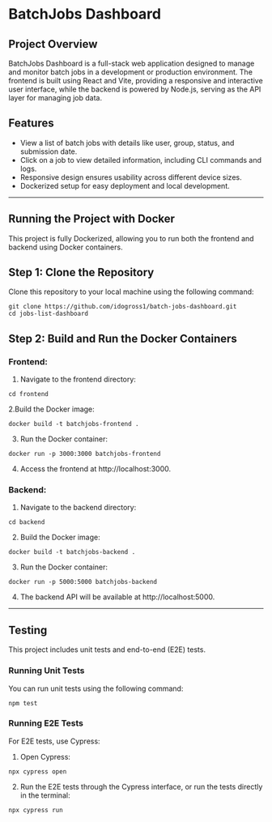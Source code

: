 # BatchJobs Dashboard

## Project Overview

BatchJobs Dashboard is a full-stack web application designed to manage and monitor batch jobs in a development or production environment. The frontend is built using React and Vite, providing a responsive and interactive user interface, while the backend is powered by Node.js, serving as the API layer for managing job data.

## Features

- View a list of batch jobs with details like user, group, status, and submission date.
- Click on a job to view detailed information, including CLI commands and logs.
- Responsive design ensures usability across different device sizes.
- Dockerized setup for easy deployment and local development.

---

## Running the Project with Docker

This project is fully Dockerized, allowing you to run both the frontend and backend using Docker containers.

## Step 1: Clone the Repository

Clone this repository to your local machine using the following command:

```
git clone https://github.com/idogross1/batch-jobs-dashboard.git
cd jobs-list-dashboard
```

## Step 2: Build and Run the Docker Containers

### Frontend:

1. Navigate to the frontend directory:

`cd frontend`

2.Build the Docker image:

`docker build -t batchjobs-frontend .`

3. Run the Docker container:

`docker run -p 3000:3000 batchjobs-frontend`

4. Access the frontend at http://localhost:3000.

### Backend:

1. Navigate to the backend directory:

`cd backend`

2. Build the Docker image:

`docker build -t batchjobs-backend .`

3. Run the Docker container:

`docker run -p 5000:5000 batchjobs-backend`

4. The backend API will be available at http://localhost:5000.

---

## Testing

This project includes unit tests and end-to-end (E2E) tests.

### Running Unit Tests

You can run unit tests using the following command:

`npm test`

### Running E2E Tests

For E2E tests, use Cypress:

1. Open Cypress:

`npx cypress open`

2. Run the E2E tests through the Cypress interface, or run the tests directly in the terminal:

`npx cypress run`
